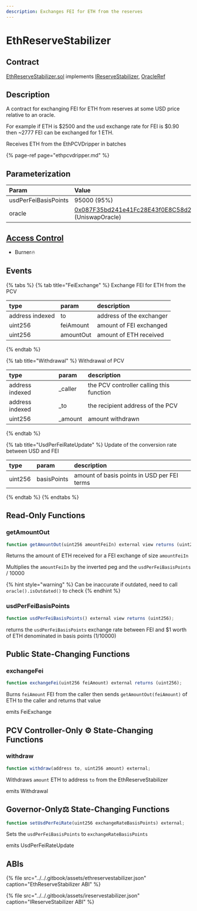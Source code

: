 ```yaml
---
description: Exchanges FEI for ETH from the reserves
---
```


# EthReserveStabilizer

## Contract

[EthReserveStabilizer.sol](https://github.com/fei-protocol/fei-protocol-core/blob/master/contracts/pcv/EthReserveStabilizer.sol) implements [IReserveStabilizer](https://github.com/fei-protocol/fei-protocol-core/blob/master/contracts/pcv/IReserveStabilizer.sol), [OracleRef](https://github.com/fei-protocol/fei-protocol-core/blob/master/contracts/refs/OracleRef.sol)

## Description

A contract for exchanging FEI for ETH from reserves at some USD price relative to an oracle.

For example if ETH is $2500 and the usd exchange rate for FEI is $0.90 then ~2777 FEI can be exchanged for 1 ETH.

Receives ETH from the EthPCVDripper in batches

{% page-ref page="ethpcvdripper.md" %}

## Parameterization

| Param | Value |
| :--- | :--- |
| usdPerFeiBasisPoints | 95000 \(95%\) |
| oracle | [0x087F35bd241e41Fc28E43f0E8C58d283DD55bD65](https://etherscan.io/address/0x087F35bd241e41Fc28E43f0E8C58d283DD55bD65) \(UniswapOracle\) |

## [Access Control](../access-control/) 

* Burner🔥

## Events

{% tabs %}
{% tab title="FeiExchange" %}
Exchange FEI for ETH from the PCV

| type | param | description |
| :--- | :--- | :--- |
| address indexed | to | address of the exchanger |
| uint256 | feiAmount | amount of FEI exchanged |
| uint256 | amountOut | amount of ETH received |
{% endtab %}

{% tab title="Withdrawal" %}
Withdrawal of PCV

| type | param | description |
| :--- | :--- | :--- |
| address indexed | \_caller | the PCV controller calling this function |
| address indexed | \_to | the recipient address of the PCV |
| uint256 | \_amount | amount withdrawn |
{% endtab %}

{% tab title="UsdPerFeiRateUpdate" %}
Update of the conversion rate between USD and FEI

| type | param | description |
| :--- | :--- | :--- |
| uint256 | basisPoints | amount of basis points in USD per FEI terms |
{% endtab %}
{% endtabs %}

## Read-Only Functions

### getAmountOut

```javascript
function getAmountOut(uint256 amountFeiIn) external view returns (uint256);
```

Returns the amount of ETH received for a FEI exchange of size `amountFeiIn`

Multiplies the `amountFeiIn` by the inverted peg and the `usdPerFeiBasisPoints` / 10000

{% hint style="warning" %}
Can be inaccurate if outdated, need to call `oracle().isOutdated()` to check
{% endhint %}

### usdPerFeiBasisPoints

```javascript
function usdPerFeiBasisPoints() external view returns (uint256);
```

returns the `usdPerFeiBasisPoints` exchange rate between FEI and $1 worth of ETH denominated in basis points \(1/10000\)

## Public State-Changing Functions

### exchangeFei

```javascript
function exchangeFei(uint256 feiAmount) external returns (uint256);
```

Burns `feiAmount` FEI from the caller then sends `getAmountOut(feiAmount)` of ETH to the caller and returns that value

emits FeiExchange

## PCV Controller-Only ⚙️ State-Changing Functions

### withdraw

```javascript
function withdraw(address to, uint256 amount) external;
```

Withdraws `amount` ETH to address `to` from the EthReserveStabilizer

emits Withdrawal

## Governor-Only⚖️ State-Changing Functions

```javascript
function setUsdPerFeiRate(uint256 exchangeRateBasisPoints) external;
```

Sets the `usdPerFeiBasisPoints` to `exchangeRateBasisPoints`

emits UsdPerFeiRateUpdate

## ABIs

{% file src="../../.gitbook/assets/ethreservestabilizer.json" caption="EthReserveStabilizer ABI" %}

{% file src="../../.gitbook/assets/ireservestabilizer.json" caption="IReserveStabilizer ABI" %}

